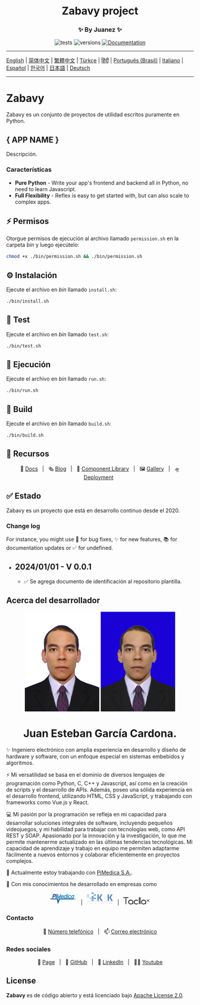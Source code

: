 <div align="center">

# Zabavy project

### **✨ By Juanez ✨**

![tests](https://github.com/pynecone-io/pynecone/actions/workflows/integration.yml/badge.svg)
![versions](https://img.shields.io/pypi/pyversions/reflex.svg)
[![Documentation](https://img.shields.io/badge/Documentation%20-Introduction%20-%20%23007ec6)](https://reflex.dev/docs/getting-started/introduction)

</div>

---

[English](https://github.com/reflex-dev/reflex/blob/main/README.md) | [简体中文](https://github.com/reflex-dev/reflex/blob/main/docs/zh/zh_cn/README.md) | [繁體中文](https://github.com/reflex-dev/reflex/blob/main/docs/zh/zh_tw/README.md) | [Türkçe](https://github.com/reflex-dev/reflex/blob/main/docs/tr/README.md) | [हिंदी](https://github.com/reflex-dev/reflex/blob/main/docs/in/README.md) | [Português (Brasil)](https://github.com/reflex-dev/reflex/blob/main/docs/pt/pt_br/README.md) | [Italiano](https://github.com/reflex-dev/reflex/blob/main/docs/it/README.md) | [Español](https://github.com/reflex-dev/reflex/blob/main/docs/es/README.md) | [한국어](https://github.com/reflex-dev/reflex/blob/main/docs/kr/README.md) | [日本語](https://github.com/reflex-dev/reflex/blob/main/docs/ja/README.md) | [Deutsch](https://github.com/reflex-dev/reflex/blob/main/docs/de/README.md)

---

# Zabavy

Zabavy es un conjunto de proyectos de utilidad escritos puramente en Python.

## { APP NAME }

Descripción.

### Características

- **Pure Python** - Write your app's frontend and backend all in Python, no need to learn Javascript.
- **Full Flexibility** - Reflex is easy to get started with, but can also scale to complex apps.

## ⚡ Permisos

Otorgue permisos de ejecución al archivo llamado `permission.sh` en la carpeta _bin_ y luego ejecútelo:

```bash
chmod +x ./bin/permission.sh && ./bin/permission.sh
```

## ⚙️ Instalación

Ejecute el archivo en _bin_ llamado `install.sh`:

```bash
./bin/install.sh
```

## 🫧 Test

Ejecute el archivo en _bin_ llamado `test.sh`:

```bash
./bin/test.sh
```

## 🫧 Ejecución

Ejecute el archivo en _bin_ llamado `run.sh`:

```bash
./bin/run.sh
```

## 🫧 Build

Ejecute el archivo en _bin_ llamado `build.sh`:

```bash
./bin/build.sh
```

## 📑 Recursos

<div align="center">

📝 [Docs](https://reflex.dev/docs/getting-started/introduction) &nbsp; | &nbsp; 🗞️ [Blog](https://reflex.dev/blog) &nbsp; | &nbsp; 📱 [Component Library](https://reflex.dev/docs/library) &nbsp; | &nbsp; 🖼️ [Gallery](https://reflex.dev/docs/gallery) &nbsp; | &nbsp; 🛸 [Deployment](https://reflex.dev/docs/hosting/deploy-quick-start) &nbsp;

</div>

## ✅ Estado

Zabavy es un proyecto que está en desarrollo continuo desde el 2020.

### Change log

For instance, you might use 🐛 for bug fixes, ✨ for new features, 📚 for documentation updates or ✅ for undefined.

- ## 2024/01/01 - V 0.0.1
  - ✅ Se agrega documento de identificación al repositorio plantilla.

## Acerca del desarrollador

<div align="center">

<img src="./assets/static/light_photo.jpg#gh-light-mode-only" alt="Foto del desarrollador con fondo oscuro" width="200">
<img src="./assets/static/dark_photo.jpg#gh-dark-mode-only" alt="Foto del desarrollador con fondo claro" width="200">

# Juan Esteban García Cardona.

</div>

✨ Ingeniero electrónico con amplia experiencia en desarrollo y diseño de hardware y software, con un enfoque especial en sistemas embebidos y algoritmos.

⚡ Mi versatilidad se basa en el dominio de diversos lenguajes de programación como Python, C, C++ y Javascript, así como en la creación de scripts y el desarrollo de APIs.
Además, poseo una sólida experiencia en el desarrollo frontend, utilizando HTML, CSS y JavaScript, y trabajando con frameworks como Vue.js y React.

💻 Mi pasión por la programación se refleja en mi capacidad para desarrollar soluciones integrales de software, incluyendo pequeños videojuegos, y mi habilidad para trabajar con tecnologías web, como API REST y SOAP. Apasionado por la innovación y la investigación, lo que me permite mantenerme actualizado en las últimas tendencias tecnológicas. Mi capacidad de aprendizaje y trabajo en equipo me permiten adaptarme fácilmente a nuevos entornos y colaborar eficientemente en proyectos complejos.

🌱 Actualmente estoy trabajando con [PiMedica S.A.](https://pimedica.com/).

💼 Con mis conocimientos he desarrollado en empresas como

<div align="center">

[<img src="./assets/static/pimedica_logo.png" alt="Logo de PiMedica" width="70px">](https://pimedica.com/) &nbsp; | &nbsp; [<img src="./assets/static/k2k_logo.png" alt="Logo de K2K Soluciones" width="70px">](https://k2ksoluciones.com/) &nbsp; | &nbsp; [<img src="./assets/static/taclla_logo.png" alt="Logo de Taclla" width="70px">](https://taclla.com/)

</div>

### Contacto

<div align="center">

💬 [Número telefónico]() &nbsp; | &nbsp; 📫 [Correo electrónico](mailto:juanezcere@gmail.com)

</div>

### Redes sociales

<div align="center">

📄 [Page](https://juanezcere.github.io/) &nbsp; | &nbsp; 📂 [GitHub](https://github.com/juanezcere) &nbsp; | &nbsp; 🔭 [LinkedIn](https://www.linkedin.com/in/juan-esteban-garcia-cardona-221222238/) &nbsp; | &nbsp; 👨‍💻 [Youtube](https://www.youtube.com/@MrJuanezzz)

</div>

## License

**Zabavy** es de código abierto y está licenciado bajo [Apache License 2.0](LICENSE).
